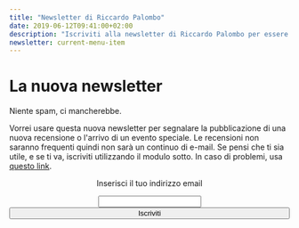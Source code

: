 ```yaml
---
title: "Newsletter di Riccardo Palombo"
date: 2019-06-12T09:41:00+02:00
description: "Iscriviti alla newsletter di Riccardo Palombo per essere avvertito delle nuove recensioni."
newsletter: current-menu-item
---
```


<div class="main-scroll">

<div class="row ">
            <div class="col-md-2"></div>
            <div class="col-md-4 no-padding-left col-sm-6">
                <div class="promo-box ">
                   <h1>La nuova newsletter</h1>
                    <span class="small-title">Niente spam, ci mancherebbe.</span>
                </div>
            </div>
            <div class="col-md-4 no-padding col-sm-6">
            </div>


<div class="col-md-2 "></div>
            </div>
<div class="row-col-12">
            <div class="col-md-8 col-md-push-2 no-padding-left">             
<p>Vorrei usare questa nuova newsletter per segnalare la pubblicazione di una nuova recensione o l'arrivo di un evento speciale. Le recensioni non saranno frequenti quindi non sarà un continuo di e-mail. Se pensi che ti sia utile, e se ti va, iscriviti utilizzando il modulo sotto. In caso di problemi, usa <a href="https://tinyletter.com/RiccardoIM" rel="nofollow" title="Iscriviti alla newsletter" target="_blank">questo link</a>.</p>
</div>
        </div>

<!-- Form Newsletter-->			  
<div class="row extended-row-contatti">
        <div class="row-overlay"></div>
        <div class="col-md-2 "></div>
<div class="col-md-8 col-sm-10 no-padding">

 <form style="text-align:center" action="https://tinyletter.com/RiccardoIM" method="post" target="popupwindow" onsubmit="window.open('https://tinyletter.com/RiccardoP', 'popupwindow', 'scrollbars=yes,width=800,height=600');return true">
 
 <p><label for="tlemail">Inserisci il tuo indirizzo email</label></p>
 <div><input type="text" name="email" id="tlemail" /></div>
 
 <input type="hidden" value="1" name="embed"/>
 <input type="submit" style="width:100%" value="Iscriviti" />
  </form>
 </div>
    </div>

<!-- Fine Form Newsletter-->

</div> <!-- main-scroll -->

<div class="grid-bg row">
            <div class="col-md-2"></div>
            <div class="col-md-2"></div>
            <div class="col-md-2"></div>
            <div class="col-md-2"></div>
            <div class="col-md-2"></div>
            <div class="col-md-2"></div>
</div>